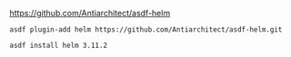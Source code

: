 https://github.com/Antiarchitect/asdf-helm

```
asdf plugin-add helm https://github.com/Antiarchitect/asdf-helm.git
```

```
asdf install helm 3.11.2
```